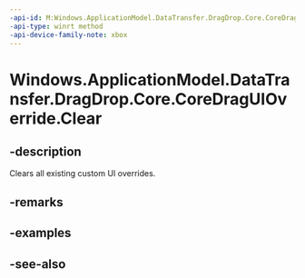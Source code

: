 ```yaml
---
-api-id: M:Windows.ApplicationModel.DataTransfer.DragDrop.Core.CoreDragUIOverride.Clear
-api-type: winrt method
-api-device-family-note: xbox
---
```


<!-- Method syntax
public void Clear()
-->

# Windows.ApplicationModel.DataTransfer.DragDrop.Core.CoreDragUIOverride.Clear

## -description
Clears all existing custom UI overrides.

## -remarks

## -examples

## -see-also
